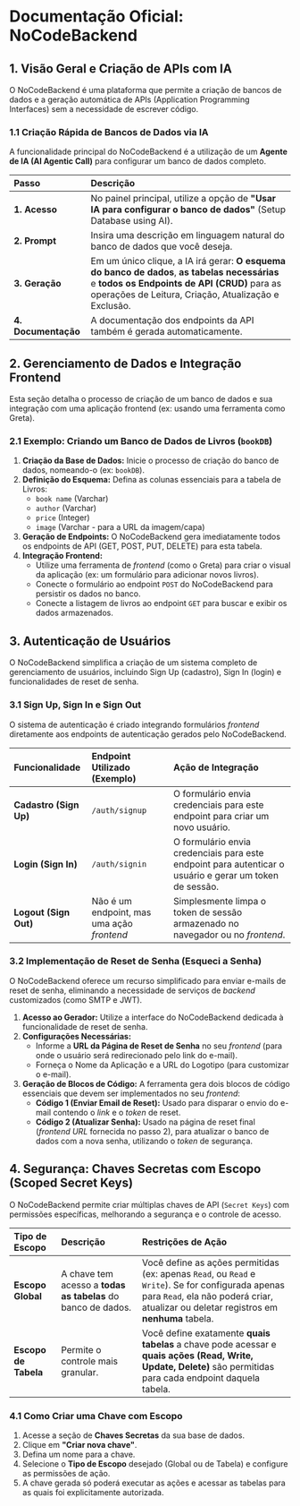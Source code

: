 # Documentação Oficial: NoCodeBackend

## 1. Visão Geral e Criação de APIs com IA

O NoCodeBackend é uma plataforma que permite a criação de bancos de dados e a geração automática de APIs (Application Programming Interfaces) sem a necessidade de escrever código.

### 1.1 Criação Rápida de Bancos de Dados via IA

A funcionalidade principal do NoCodeBackend é a utilização de um **Agente de IA (AI Agentic Call)** para configurar um banco de dados completo.

| Passo | Descrição |
| :--- | :--- |
| **1. Acesso** | No painel principal, utilize a opção de **"Usar IA para configurar o banco de dados"** (Setup Database using AI). |
| **2. Prompt** | Insira uma descrição em linguagem natural do banco de dados que você deseja. |
| **3. Geração** | Em um único clique, a IA irá gerar: **O esquema do banco de dados**, **as tabelas necessárias** e **todos os Endpoints de API (CRUD)** para as operações de Leitura, Criação, Atualização e Exclusão. |
| **4. Documentação**| A documentação dos endpoints da API também é gerada automaticamente. |

## 2. Gerenciamento de Dados e Integração Frontend

Esta seção detalha o processo de criação de um banco de dados e sua integração com uma aplicação frontend (ex: usando uma ferramenta como Greta).

### 2.1 Exemplo: Criando um Banco de Dados de Livros (`bookDB`)

1.  **Criação da Base de Dados:** Inicie o processo de criação do banco de dados, nomeando-o (ex: `bookDB`).
2.  **Definição do Esquema:** Defina as colunas essenciais para a tabela de Livros:
    * `book name` (Varchar)
    * `author` (Varchar)
    * `price` (Integer)
    * `image` (Varchar - para a URL da imagem/capa)
3.  **Geração de Endpoints:** O NoCodeBackend gera imediatamente todos os endpoints de API (GET, POST, PUT, DELETE) para esta tabela.
4.  **Integração Frontend:**
    * Utilize uma ferramenta de *frontend* (como o Greta) para criar o visual da aplicação (ex: um formulário para adicionar novos livros).
    * Conecte o formulário ao endpoint `POST` do NoCodeBackend para persistir os dados no banco.
    * Conecte a listagem de livros ao endpoint `GET` para buscar e exibir os dados armazenados.

## 3. Autenticação de Usuários

O NoCodeBackend simplifica a criação de um sistema completo de gerenciamento de usuários, incluindo Sign Up (cadastro), Sign In (login) e funcionalidades de reset de senha.

### 3.1 Sign Up, Sign In e Sign Out

O sistema de autenticação é criado integrando formulários *frontend* diretamente aos endpoints de autenticação gerados pelo NoCodeBackend.

| Funcionalidade | Endpoint Utilizado (Exemplo) | Ação de Integração |
| :--- | :--- | :--- |
| **Cadastro (Sign Up)** | `/auth/signup` | O formulário envia credenciais para este endpoint para criar um novo usuário. |
| **Login (Sign In)** | `/auth/signin` | O formulário envia credenciais para este endpoint para autenticar o usuário e gerar um token de sessão. |
| **Logout (Sign Out)**| Não é um endpoint, mas uma ação *frontend* | Simplesmente limpa o token de sessão armazenado no navegador ou no *frontend*. |

### 3.2 Implementação de Reset de Senha (Esqueci a Senha)

O NoCodeBackend oferece um recurso simplificado para enviar e-mails de reset de senha, eliminando a necessidade de serviços de *backend* customizados (como SMTP e JWT).

1.  **Acesso ao Gerador:** Utilize a interface do NoCodeBackend dedicada à funcionalidade de reset de senha.
2.  **Configurações Necessárias:**
    * Informe a **URL da Página de Reset de Senha** no seu *frontend* (para onde o usuário será redirecionado pelo link do e-mail).
    * Forneça o Nome da Aplicação e a URL do Logotipo (para customizar o e-mail).
3.  **Geração de Blocos de Código:** A ferramenta gera dois blocos de código essenciais que devem ser implementados no seu *frontend*:
    * **Código 1 (Enviar Email de Reset):** Usado para disparar o envio do e-mail contendo o *link* e o *token* de reset.
    * **Código 2 (Atualizar Senha):** Usado na página de reset final (*frontend URL* fornecida no passo 2), para atualizar o banco de dados com a nova senha, utilizando o *token* de segurança.

## 4. Segurança: Chaves Secretas com Escopo (Scoped Secret Keys)

O NoCodeBackend permite criar múltiplas chaves de API (`Secret Keys`) com permissões específicas, melhorando a segurança e o controle de acesso.

| Tipo de Escopo | Descrição | Restrições de Ação |
| :--- | :--- | :--- |
| **Escopo Global**| A chave tem acesso a **todas as tabelas** do banco de dados. | Você define as ações permitidas (ex: apenas `Read`, ou `Read` e `Write`). Se for configurada apenas para `Read`, ela não poderá criar, atualizar ou deletar registros em **nenhuma** tabela. |
| **Escopo de Tabela**| Permite o controle mais granular. | Você define exatamente **quais tabelas** a chave pode acessar e **quais ações (Read, Write, Update, Delete)** são permitidas para cada endpoint daquela tabela. |

### 4.1 Como Criar uma Chave com Escopo

1.  Acesse a seção de **Chaves Secretas** da sua base de dados.
2.  Clique em **"Criar nova chave"**.
3.  Defina um nome para a chave.
4.  Selecione o **Tipo de Escopo** desejado (Global ou de Tabela) e configure as permissões de ação.
5.  A chave gerada só poderá executar as ações e acessar as tabelas para as quais foi explicitamente autorizada.